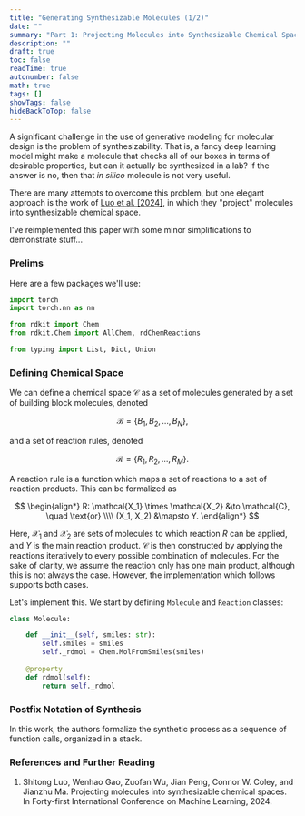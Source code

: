 ```yaml
---
title: "Generating Synthesizable Molecules (1/2)"  
date: ""  
summary: "Part 1: Projecting Molecules into Synthesizable Chemical Spaces"  
description: ""  
draft: true  
toc: false  
readTime: true  
autonumber: false  
math: true  
tags: []
showTags: false  
hideBackToTop: false
---
```


A significant challenge in the use of generative modeling for molecular design is the problem of synthesizability. That is, a fancy deep learning model might make a molecule that checks all of our boxes in terms of desirable properties, but can it actually be synthesized in a lab? If the answer is no, then that *in silico* molecule is not very useful.

There are many attempts to overcome this problem, but one elegant approach is the work of [Luo et al. [2024]](https://arxiv.org/pdf/2406.04628), in which they "project" molecules into synthesizable chemical space.

I've reimplemented this paper with some minor simplifications to demonstrate stuff...

### Prelims

Here are a few packages we'll use:

```python
import torch
import torch.nn as nn

from rdkit import Chem
from rdkit.Chem import AllChem, rdChemReactions

from typing import List, Dict, Union
```



### Defining Chemical Space

We can define a chemical space $\mathcal{C}$ as a set of molecules generated by a set of building block molecules, denoted

$$
\mathcal{B} = \{B_1, B_2, \dots, B_N\},
$$

and a set of reaction rules, denoted

$$
\mathcal{R} = \{R_1, R_2, \dots, R_M\}.
$$

A reaction rule is a function which maps a set of reactions to a set of reaction products. This can be formalized as

$$
\begin{align*}
R: \mathcal{X_1} \times \mathcal{X_2} &\to \mathcal{C}, \quad \text{or} \\\\
(X_1, X_2) &\mapsto Y.
\end{align*}
$$

Here, $\mathcal{X_1}$ and $\mathcal{X_2}$ are sets of molecules to which reaction $R$ can be applied, and $Y$ is the main reaction product. $\mathcal{C}$ is then constructed by applying the reactions iteratively to every possible combination of molecules. For the sake of clarity, we assume the reaction only has one main product, although this is not always the case. However, the implementation which follows supports both cases.

Let's implement this. We start by defining `Molecule` and `Reaction` classes:

```python
class Molecule:

    def __init__(self, smiles: str):
        self.smiles = smiles
        self._rdmol = Chem.MolFromSmiles(smiles)
    
    @property
    def rdmol(self):
        return self._rdmol
```


### Postfix Notation of Synthesis

In this work, the authors formalize the synthetic process as a sequence of function calls, organized in a stack. 





### References and Further Reading

1. Shitong Luo, Wenhao Gao, Zuofan Wu, Jian Peng, Connor W. Coley, and Jianzhu Ma. Projecting molecules into
synthesizable chemical spaces. In Forty-first International Conference on Machine Learning, 2024.